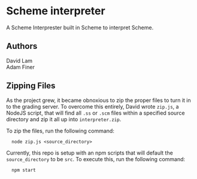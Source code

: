 # Scheme interpreter

A Scheme Interprester built in Scheme to interpret Scheme.

## Authors

David Lam<br/>
Adam Finer

## Zipping Files

As the project grew, it became obnoxious to zip the proper files to turn it in to the grading server. To overcome this entirely, David wrote `zip.js`, a NodeJS script, that will find all `.ss` or `.scm` files within a specified source directory and zip it all up into `interpreter.zip`.

To zip the files, run the following command:

```
  node zip.js <source_directory>
```

Currently, this repo is setup with an npm scripts that will default the `source_directory` to be `src`. To execute this, run the following command:

```
  npm start
```
